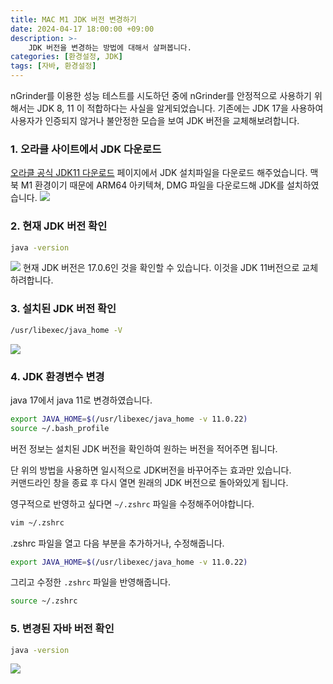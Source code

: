 ```yaml
---
title: MAC M1 JDK 버전 변경하기
date: 2024-04-17 18:00:00 +09:00
description: >-
    JDK 버전을 변경하는 방법에 대해서 살펴봅니다.
categories: [환경설정, JDK]
tags: [자바, 환경설정]
---
```


nGrinder를 이용한 성능 테스트를 시도하던 중에 nGrinder를 안정적으로 사용하기 위해서는 JDK 8, 11 이 적합하다는 사실을 알게되었습니다. 기존에는 JDK 17을 사용하여 사용자가 인증되지 않거나 불안정한 모습을 보여 JDK 버전을 교체해보려합니다.

### 1. 오라클 사이트에서 JDK 다운로드
[오라클 공식 JDK11 다운로드](https://www.oracle.com/kr/java/technologies/javase/jdk11-archive-downloads.html) 페이지에서 JDK 설치파일을 다운로드 해주었습니다. 맥북 M1 환경이기 때문에 ARM64 아키텍쳐, DMG 파일을 다운로드해 JDK를 설치하였습니다.
![](https://github.com/mynameisjaehoon/mynameisjaehoon.github.io/assets/76734067/19761cab-a5ad-4818-a18a-e882e6c70364)

### 2. 현재 JDK 버전 확인
```sh
java -version
```
![](https://github.com/mynameisjaehoon/mynameisjaehoon.github.io/assets/76734067/8ea06216-d34a-4eac-b863-7918e6058f5b)
현재 JDK 버전은 17.0.6인 것을 확인할 수 있습니다. 이것을 JDK 11버전으로 교체하려합니다.

### 3. 설치된 JDK 버전 확인
```sh
/usr/libexec/java_home -V
```
![](https://github.com/mynameisjaehoon/mynameisjaehoon.github.io/assets/76734067/141946c1-df03-45eb-a44d-37220159d2ff)

### 4. JDK 환경변수 변경
java 17에서 java 11로 변경하였습니다.
```sh
export JAVA_HOME=$(/usr/libexec/java_home -v 11.0.22)
source ~/.bash_profile
```
버전 정보는 설치된 JDK 버전을 확인하여 원하는 버전을 적어주면 됩니다.

단 위의 방법을 사용하면 일시적으로 JDK버전을 바꾸어주는 효과만 있습니다.<br>
커맨드라인 창을 종료 후 다시 열면 원래의 JDK 버전으로 돌아와있게 됩니다.<br>

영구적으로 반영하고 싶다면 `~/.zshrc` 파일을 수정해주어야합니다.
```sh
vim ~/.zshrc
```
.zshrc 파일을 열고 다음 부분을 추가하거나, 수정해줍니다.
```sh
export JAVA_HOME=$(/usr/libexec/java_home -v 11.0.22)
```
그리고 수정한 `.zshrc` 파일을 반영해줍니다.
```sh
source ~/.zshrc
```

### 5. 변경된 자바 버전 확인
```sh
java -version
```
![](https://github.com/mynameisjaehoon/mynameisjaehoon.github.io/assets/76734067/100ad50d-1039-4383-9db1-9220fd2a3f8c)